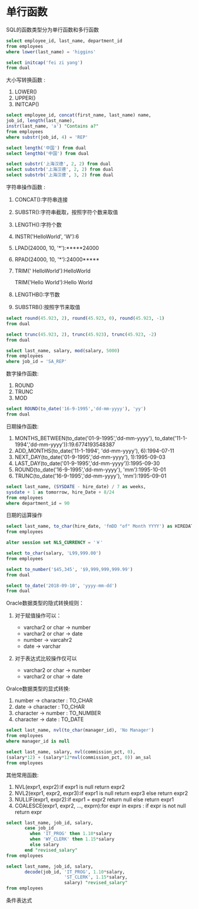 # 单行函数

SQL的函数类型分为单行函数和多行函数

```sql
select employee_id, last_name, department_id
from employees
where lower(last_name) = 'higgins'

select initcap('fei zi yang')
from dual
```

大小写转换函数 :

1. LOWER()
2. UPPER()
3. INITCAP()

```sql
select employee_id, concat(first_name, last_name) name,
job_id, length(last_name),
instr(last_name, 'a') "Contains a?"
from employees
where substr(job_id, 4) = 'REP'

select length('中国') from dual
select lengthb('中国') from dual

select substr('上海汉德', 2, 2) from dual
select substrb('上海汉德', 2, 2) from dual
select substrb('上海汉德', 3, 2) from dual
```

字符串操作函数 :

1. CONCAT():字符串连接
2. SUBSTR():字符串截取，按照字符个数来取值
3. LENGTH():字符个数
4. INSTR('HelloWorld', 'W'):6
5. LPAD(24000, 10, '*'):*****24000
6. RPAD(24000, 10, '*'):24000*****
7. TRIM(' HelloWorld'):HelloWorld

    TRIM('Hello World'):Hello World
8. LENGTHB():字节数
9. SUBSTRB():按照字节来取值

```sql
select round(45.923, 2), round(45.923, 0), round(45.923, -1)
from dual

select trunc(45.923, 2), trunc(45.923), trunc(45.923, -2)
from dual

select last_name, salary, mod(salary, 5000)
from employees
where job_id = 'SA_REP'
```

数字操作函数:

1. ROUND
2. TRUNC
3. MOD

```sql
select ROUND(to_date('16-9-1995','dd-mm-yyyy'), 'yy')
from dual
```

日期操作函数:

1. MONTHS_BETWEEN(to_date('01-9-1995','dd-mm-yyyy'), to_date('11-1-1994','dd-mm-yyyy')):19.6774193548387
2. ADD_MONTHS(to_date('11-1-1994', 'dd-mm-yyyy'), 6):1994-07-11
3. NEXT_DAY(to_date('01-9-1995','dd-mm-yyyy'), 1):1995-09-03
4. LAST_DAY(to_date('01-9-1995','dd-mm-yyyy')):1995-09-30
5. ROUND(to_date('16-9-1995','dd-mm-yyyy'), 'mm'):1995-10-01
6. TRUNC(to_date('16-9-1995','dd-mm-yyyy'), 'mm'):1995-09-01

```sql
select last_name, (SYSDATE - hire_date) / 7 as weeks,
sysdate + 1 as tomorrow, hire_Date + 8/24
from employees
where department_id = 90
```

日期的运算操作

```sql
select last_name, to_char(hire_date, 'fmDD "of" Month YYYY') as HIREDATE
from employees

alter session set NLS_CURRENCY = '￥'

select to_char(salary, 'L99,999.00')
from employees

select to_number('$45,345', '$9,999,999,999.99')
from dual

select to_date('2018-09-10', 'yyyy-mm-dd')
from dual
```

Oracle数据类型的隐式转换规则：

1. 对于赋值操作可以：
    - varchar2 or char -> number
    - varchar2 or char -> date
    - number -> varcahr2
    - date -> varchar

2. 对于表达式比较操作仅可以
    - varchar2 or char -> number
    - varchar2 or char -> date

Oralce数据类型的显式转换:

1. number -> character : TO_CHAR
2. date -> character : TO_CHAR
3. character -> number : TO_NUMBER
4. character -> date : TO_DATE

```sql
select last_name, nvl(to_char(manager_id), 'No Manager')
from employees
where manager_id is null

select last_name, salary, nvl(commission_pct, 0),
(salary*12) + (salary*12*nvl(commission_pct, 0)) an_sal
from employees
```

其他常用函数:

1. NVL(expr1, expr2):if expr1 is null return expr2
2. NVL2(expr1, expr2, expr3):if expr1 is null return expr3 else return expr2
3. NULLIF(expr1, expr2):if expr1 = expr2 return null else return expr1
4. COALESCE(expr1, expr2, ..., exprn):for expr in exprs : if expr is not null return expr

```sql
select last_name, job_id, salary,
       case job_id
         when 'IT_PROG' then 1.10*salary
         when 'WY_CLERK' then 1.15*salary
         else salary
       end "revised_salary"
from employees

select last_name, job_id, salary,
       decode(job_id, 'IT_PROG', 1.10*salary,
                      'ST_CLERK', 1.15*salary,
                      salary) "revised_salary"
from employees
```

条件表达式